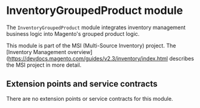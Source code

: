 # InventoryGroupedProduct module

The `InventoryGroupedProduct` module integrates inventory management business logic into Magento's grouped product logic.

This module is part of the MSI (Multi-Source Inventory) project. The 
[Inventory Management overview](https://devdocs.magento.com/guides/v2.3/inventory/index.html
describes the MSI project in more detail.

## Extension points and service contracts

There are no extension points or service contracts for this module.
